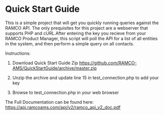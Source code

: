 # Quick Start Guide
This is a simple project that will get you quickly running queries against the RAMCO API. The only prequisites for this project are a webserver that supports PHP and cURL.After entering the key you recieve from your RAMCO Product Manager, this script will poll the API for a list of all entities in the system, and then perform a simple query on all contacts.

Instructions:

1) Download Quick Start Guide Zip
https://github.com/RAMCO-AMS/QuickStartGuide/archive/master.zip

2) Unzip the archive and update line 15 in test_connection.php to add your key
3) Browse to test_connection.php in your web browser


The Full Documentation can be found here:
https://api.ramcoams.com/api/v2/ramco_api_v2_doc.pdf


